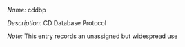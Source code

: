 _Name:_ cddbp

_Description:_ CD Database Protocol

_Note:_ This entry records an unassigned but widespread use

